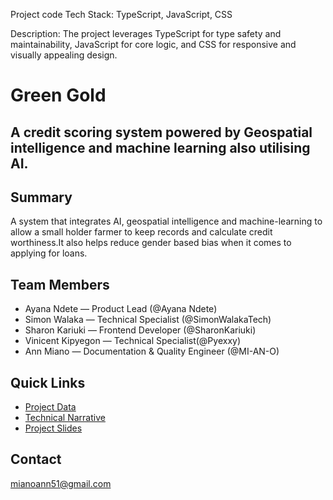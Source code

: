 Project code
Tech Stack: TypeScript, JavaScript, CSS

Description: The project leverages TypeScript for type safety and maintainability, JavaScript for core logic, and CSS for responsive and visually appealing design.
# Green Gold

## A credit scoring system powered by Geospatial intelligence and machine learning also utilising AI.

## Summary
A system that integrates AI, geospatial intelligence and machine-learning to allow a small holder farmer to keep records and calculate credit worthiness.It also helps reduce gender based bias when it comes to applying for loans.

## Team Members
- Ayana Ndete — Product Lead (@Ayana Ndete)
- Simon Walaka — Technical Specialist (@SimonWalakaTech)
- Sharon Kariuki — Frontend Developer (@SharonKariuki)
- Vinicent Kipyegon — Technical Specialist(@Pyexxy)
- Ann Miano — Documentation & Quality Engineer (@MI-AN-O)

## Quick Links
- [Project Data](https://github.com/Green-Gold-Foundation/project-data)
- [Technical Narrative](https://github.com/Green-Gold-Foundation/project-docs)
- [Project Slides](https://github.com/Green-Gold-Foundation/project-slides)

## Contact
mianoann51@gmail.com
